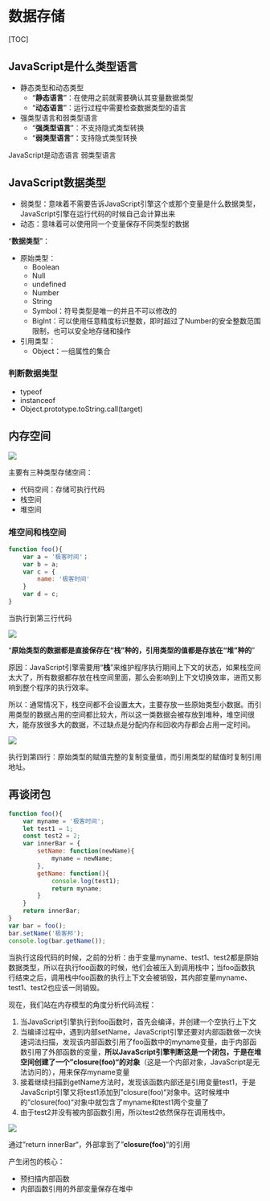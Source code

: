 # 数据存储

[TOC]

## JavaScript是什么类型语言

- 静态类型和动态类型
  - “**静态语言**”：在使用之前就需要确认其变量数据类型
  - “**动态语言**”：运行过程中需要检查数据类型的语言
- 强类型语言和弱类型语言
  - “**强类型语言**”：不支持隐式类型转换
  - “**弱类型语言**”：支持隐式类型转换

JavaScript是动态语言 弱类型语言

## JavaScript数据类型

- 弱类型：意味着不需要告诉JavaScript引擎这个或那个变量是什么数据类型，JavaScript引擎在运行代码的时候自己会计算出来
- 动态：意味着可以使用同一个变量保存不同类型的数据

“**数据类型**”：

- 原始类型：
  - Boolean
  - Null
  - undefined
  - Number
  - String
  - Symbol：符号类型是唯一的并且不可以修改的
  - BigInt：可以使用任意精度标识整数，即时超过了Number的安全整数范围限制，也可以安全地存储和操作
- 引用类型：
  - Object：一组属性的集合

### 判断数据类型

- typeof
- instanceof
- Object.prototype.toString.call(target)

## 内存空间

![](I:\myFuture\桌面资料\面试\学习图片\JavaScript内存模型.png)

主要有三种类型存储空间：

- 代码空间：存储可执行代码
- 栈空间
- 堆空间

### 堆空间和栈空间

```js
function foo(){
    var a = '极客时间'；
    var b = a;
    var c = {
        name: '极客时间'
    }
    var d = c;
}
```

当执行到第三行代码

![](I:\myFuture\桌面资料\面试\学习图片\对象类型是堆来存储.png)

“**原始类型的数据都是直接保存在“栈”种的，引用类型的值都是存放在“堆”种的**”

原因：JavaScript引擎需要用“**栈**”来维护程序执行期间上下文的状态，如果栈空间太大了，所有数据都存放在栈空间里面，那么会影响到上下文切换效率，进而又影响到整个程序的执行效率。

所以：通常情况下，栈空间都不会设置太大，主要存放一些原始类型小数据。而引用类型的数据占用的空间都比较大，所以这一类数据会被存放到堆种，堆空间很大，能存放很多大的数据，不过缺点是分配内存和回收内存都会占用一定时间。

![](I:\myFuture\桌面资料\面试\学习图片\引用赋值.png)

执行到第四行：原始类型的赋值完整的复制变量值，而引用类型的赋值时复制引用地址。

## 再谈闭包

```js
function foo(){
    var myname = '极客时间';
    let test1 = 1;
    const test2 = 2;
    var innerBar = {
        setName: function(newName){
            myname = newName;
        },
        getName: function(){
            console.log(test1);
            return myname;
        }
    }
    return innerBar;
}
var bar = foo();
bar.setName('极客邦');
console.log(bar.getName());
```

当执行这段代码的时候，之前的分析：由于变量myname、test1、test2都是原始数据类型，所以在执行foo函数的时候，他们会被压入到调用栈中；当foo函数执行结束之后，调用栈中foo函数的执行上下文会被销毁，其内部变量myname、test1、test2也应该一同销毁。

现在，我们站在内存模型的角度分析代码流程：

1. 当JavaScript引擎执行到foo函数时，首先会编译，并创建一个空执行上下文
2. 当编译过程中，遇到内部setName，JavaScript引擎还要对内部函数做一次快速词法扫描，发现该内部函数引用了foo函数中的myname变量，由于内部函数引用了外部函数的变量，**所以JavaScript引擎判断这是一个闭包，于是在堆空间创建了一个”closure(foo)“的对象**（这是一个内部对象，JavaScript是无法访问的），用来保存myname变量
3. 接着继续扫描到getName方法时，发现该函数内部还是引用变量test1，于是JavaScript引擎又将test1添加到”closure(foo)“对象中。这时候堆中的”closure(foo)“对象中就包含了myname和test1两个变量了
4. 由于test2并没有被内部函数引用，所以test2依然保存在调用栈中。

![](I:\myFuture\桌面资料\面试\学习图片\闭包产生的过程2.png)

通过”return innerBar“，外部拿到了”**closure(foo)**“的引用

产生闭包的核心：

- 预扫描内部函数
- 内部函数引用的外部变量保存在堆中
